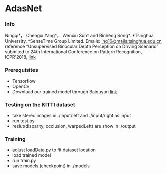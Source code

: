 # AdasNet

### Info
  Ningqi*， Chengxi Yang^， Wenxiu Sun^ and Binheng Song*. *Tsinghua University, ^SenseTime Group Limited.
  Emails: lnq16@mails.tsinghua.edu.cn
  reference “Unsupervised Binocular Depth Perception on Driving Scenario”
  submited to 24th International Conference on Pattern Recognition, ICPR'2018, [link](http://www.icpr2018.org/)
  
### Prerequisites
  - Tensorflow
  - OpenCv
  - Download our trained model through Baiduyun [link](https://pan.baidu.com/s/1c1GJzna)

### Testing on the KITTI dataset
  - take stereo images in ./input/left and ./input/right as input
  - run test.py
  - reslut(disparity, occlusion, warpedLeft) are show in ./output 

### Training
  - adjust loadData.py to fit dataset location
  - load trained model
  - run train.py
  - save models (checkpoint) in ./models
